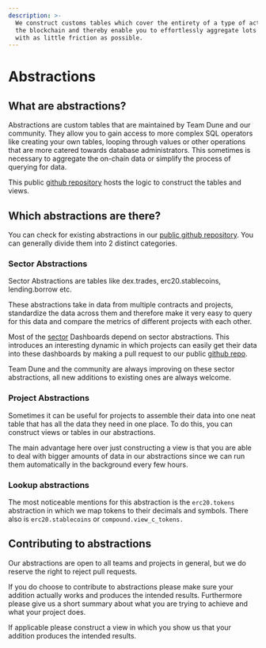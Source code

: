 ```yaml
---
description: >-
  We construct customs tables which cover the entirety of a type of activity on
  the blockchain and thereby enable you to effortlessly aggregate lots of data
  with as little friction as possible.
---
```


# Abstractions

## What are abstractions?

Abstractions are custom tables that are maintained by Team Dune and our community. They allow you to gain access to more complex SQL operators like creating your own tables, looping through values or other operations that are more catered towards database administrators. This sometimes is necessary to aggregate the on-chain data or simplify the process of querying for data.

This public [github repository](https://github.com/duneanalytics/abstractions) hosts the logic to construct the tables and views.

##  Which abstractions are there?

You can check for existing abstractions in our [public github repository](https://github.com/duneanalytics/abstractions). You can generally divide them into 2 distinct categories. 



### Sector Abstractions

Sector Abstractions are tables like dex.trades, erc20.stablecoins, lending.borrow etc. 

These abstractions take in data from multiple contracts and projects, standardize the data across them and therefore make it very easy to query for this data and compare the metrics of different projects with each other.

Most of the [sector](../../about/usecases/sector-dashboards.md) Dashboards depend on sector abstractions. This introduces an interesting dynamic in which projects can easily get their data into these dashboards by making a pull request to our public [github repo](https://github.com/duneanalytics/abstractions).  
  
Team Dune and the community are always improving on these sector abstractions, all new additions to existing ones are always welcome.



### Project Abstractions

Sometimes it can be useful for projects to assemble their data into one neat table that has all the data they need in one place. To do this, you can construct views or tables in our abstractions.

The main advantage here over just constructing a view is that you are able to deal with bigger amounts of data in our abstractions since we can run them automatically in the background every few hours.

### Lookup abstractions

The most noticeable mentions for this abstraction is the `erc20.tokens` abstraction in which we map tokens to their decimals and symbols. There also is `erc20.stablecoins` or `compound.view_c_tokens.`

##  Contributing to abstractions

Our abstractions are open to all teams and projects in general, but we do reserve the right to reject pull requests.

If you do choose to contribute to abstractions please make sure your addition actually works and produces the intended results. Furthermore please give us a short summary about what you are trying to achieve and what your project does.

If applicable please construct a view in which you show us that your addition produces the intended results.



